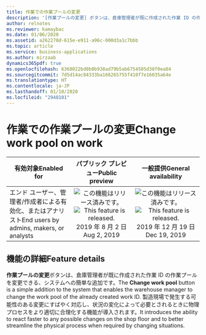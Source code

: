 ```yaml
---
title: 作業での作業プールの変更
description: '[作業プールの変更] ボタンは、倉庫管理者が既に作成された作業 ID の作業プールを変更できる、システムへの簡単な追加です。'
author: relnotes
ms.reviewer: kamaybac
ms.date: 01/06/2020
ms.assetid: a262278d-615e-e911-a96c-000d3a1c7bbb
ms.topic: article
ms.service: business-applications
ms.author: mirzaab
dynamics365pdf: true
ms.openlocfilehash: 6368022bd0b0b938ad79b5ab6754505d38f0ea04
ms.sourcegitcommit: 7d5d14ac84333ba166265755f410f7e16035a64e
ms.translationtype: HT
ms.contentlocale: ja-JP
ms.lasthandoff: 01/10/2020
ms.locfileid: "2948101"
---
```

# <a name="change-work-pool-on-work"></a><span data-ttu-id="711a8-103">作業での作業プールの変更</span><span class="sxs-lookup"><span data-stu-id="711a8-103">Change work pool on work</span></span>


| <span data-ttu-id="711a8-104">有効対象</span><span class="sxs-lookup"><span data-stu-id="711a8-104">Enabled for</span></span>    |  <span data-ttu-id="711a8-105">パブリック プレビュー</span><span class="sxs-lookup"><span data-stu-id="711a8-105">Public preview</span></span> | <span data-ttu-id="711a8-106">一般提供</span><span class="sxs-lookup"><span data-stu-id="711a8-106">General availability</span></span> | 
| ---------- | :----------: |:----------: |
|<span data-ttu-id="711a8-107">エンド ユーザー、管理者/作成者による有効化、またはアナリスト</span><span class="sxs-lookup"><span data-stu-id="711a8-107">End users by admins, makers, or analysts</span></span>|<span data-ttu-id="711a8-108">![この機能はリリース済みです。](/dynamics365-release-plan/media/green-checkmark.png "この機能はリリース済みです。")</span><span class="sxs-lookup"><span data-stu-id="711a8-108">![This feature is released.](/dynamics365-release-plan/media/green-checkmark.png "This feature is released.")</span></span> <span data-ttu-id="711a8-109">2019 年 8 月 2 日</span><span class="sxs-lookup"><span data-stu-id="711a8-109">Aug 2, 2019</span></span>| <span data-ttu-id="711a8-110">![この機能はリリース済みです。](/dynamics365-release-plan/media/green-checkmark.png "この機能はリリース済みです。")</span><span class="sxs-lookup"><span data-stu-id="711a8-110">![This feature is released.](/dynamics365-release-plan/media/green-checkmark.png "This feature is released.")</span></span> <span data-ttu-id="711a8-111">2019 年 12 月 19 日</span><span class="sxs-lookup"><span data-stu-id="711a8-111">Dec 19, 2019</span></span>|






## <a name="feature-details"></a><span data-ttu-id="711a8-112">機能の詳細</span><span class="sxs-lookup"><span data-stu-id="711a8-112">Feature details</span></span>
<!--feature detail start -->
<span data-ttu-id="711a8-113">**作業プールの変更**ボタンは、倉庫管理者が既に作成された作業 ID の作業プールを変更できる、システムへの簡単な追加です。</span><span class="sxs-lookup"><span data-stu-id="711a8-113">The **Change work pool** button is a simple addition to the system that enables the warehouse manager to change the work pool of the already created work ID.</span></span> <span data-ttu-id="711a8-114">製造現場で発生する可能性のある変更にすばやく対応し、状況の変化によって必要とされるときに物理プロセスをより適切に合理化する機能が導入されます。</span><span class="sxs-lookup"><span data-stu-id="711a8-114">It introduces the ability to react faster to any possible changes on the shop floor and to better streamline the physical process when required by changing situations.</span></span>
<!--feature detail end -->




